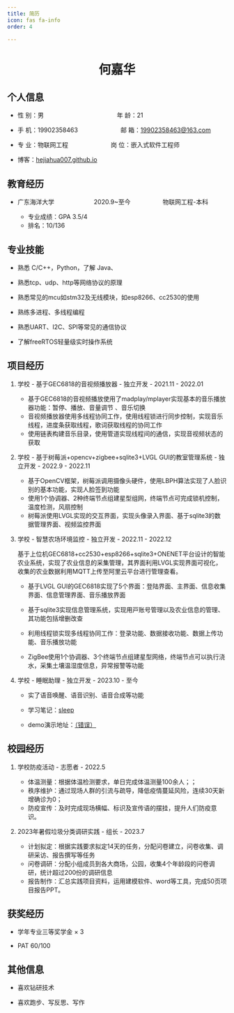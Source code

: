 ```yaml
---
title: 简历
icon: fas fa-info
order: 4

---
```


<center>
     <h1>何嘉华</h1>
 </center>

## 个人信息

- 性 别：男&emsp;&emsp;&emsp;&emsp;&emsp;&emsp;&emsp;&emsp;&emsp;&emsp;&emsp;&emsp;年 龄：21

- 手 机：19902358463&emsp;&emsp;&emsp;&emsp;&emsp;&emsp;&emsp;邮 箱：[19902358463@163.com](mailto:19902358463@163.com)

- 专 业：物联网工程&emsp;&emsp;&emsp;&emsp;&emsp;&emsp;&emsp;岗 位：嵌入式软件工程师
- 博客：[hejiahua007.github.io](https://hejiahua007.github.io/)

## 教育经历

- 广东海洋大学       2020.9~至今      物联网工程-本科
  
  - 专业成绩：GPA 3.5/4 
  - 排名：10/136

## 专业技能

- 熟悉 C/C++，Python，了解 Java、

- 熟悉tcp、udp、http等⽹络协议的原理

- 熟悉常⻅的mcu如stm32及⽆线模块，如esp8266、cc2530的使⽤

- 熟练多进程、多线程编程

- 熟悉UART、I2C、SPI等常⻅的通信协议

- 了解freeRTOS轻量级实时操作系统

## 项目经历

1. 学校 - 基于GEC6818的⾳视频播放器 - 独立开发 - 2021.11 - 2022.01
   
   -  基于GEC6818的⾳视频播放使⽤了madplay/mplayer实现基本的⾳乐播放器功能：暂停、播放、⾳量调节 、⾳乐切换
   - ⾳视频播放器使⽤多线程协同⼯作，使⽤线程锁进⾏同步控制，实现⾳乐线程，进度条获取线程，歌词获取线程的协同⼯作
   - 使⽤链表构建⾳乐⽬录，使⽤管道实现线程间的通信，实现⾳视频状态的获取

2. 学校 - 基于树莓派+opencv+zigbee+sqlite3+LVGL GUI的教室管理系统 - 独立开发 - 2022.9 - 2022.11
   
   - 基于OpenCV框架，树莓派调⽤摄像头硬件，使⽤LBPH算法实现了⼈脸识别的基本功能，实现⼈脸签到功能
   - 使⽤1个协调器、2种终端节点组建星型组⽹，终端节点可完成锁机控制，温度检测，⻛扇控制
   -  树莓派使⽤LVGL实现的交互界⾯，实现头像录⼊界⾯、基于sqlite3的数据管理界⾯、视频监控界⾯

3. 学校 - 智慧农场环境监控 - 独立开发 - 2022.11 - 2022.12

   基于上位机GEC6818+cc2530+esp8266+sqlite3+ONENET平台设计的智能农业系统，实现了农业信息的采集管理，其界⾯利⽤LVGL实现界⾯可视化，收集的农业数据利⽤MQTT上传⾄阿⾥云平台进⾏管理查看。
   
   - 基于LVGL GUI的GEC6818实现了5个界⾯：登陆界⾯、主界⾯、信息收集界⾯、信息管理界⾯、⾳乐播放界⾯
   
   - 基于sqlite3实现信息管理系统，实现⽤⼾账号管理以及农业信息的管理、其功能包括增删改查
   
   - 利⽤线程锁实现多线程协同⼯作：登录功能、数据接收功能、数据上传功能、⾳乐播放功能

   - ZigBee使⽤1个协调器、3个终端节点组建星型⽹络，终端节点可以执⾏浇⽔，采集⼟壤温湿度信息，异常报警等功能

4. 学校 - 睡眠助理 - 独立开发 - 2023.10 - 至今
   
   - 实了语音唤醒、语音识别、语音合成等功能
   
   - 学习笔记：[sleep](https://hejiahua.github.io/categories/sleep/)
   
   - demo演示地址：[（错误）](https://www.bilibili.com/video/BV1pa411W7tq)

## 校园经历

1. 学校防疫活动 - 志愿者 - 2022.5
   
   - 体温测量：根据体温检测要求，单日完成体温测量100余人；；
   - 秩序维护：通过现场人群的引流与疏导，降低疫情蔓延风险，连续30天新增确诊为0；
   - 防疫宣传：及时完成现场横幅、标识及宣传语的摆挂，提升人们防疫意识。

2. 2023年暑假垃圾分类调研实践 - 组长 - 2023.7
   
   - 计划拟定：根据实践要求拟定14天的任务，分配问卷建立，问卷收集、调研采访、报告撰写等任务
   - 问卷调研：分配小组成员到各大商场，公园，收集4个年龄段的问卷调研，统计超过200份的调研信息
   - 报告制作：汇总实践项目资料，运用建模软件、word等工具，完成50页项目报告PPT。

## 获奖经历

- 学年专业三等奖学金 × 3

- PAT 60/100

## 其他信息

- 喜欢钻研技术

- 喜欢跑步、写反思、写作
